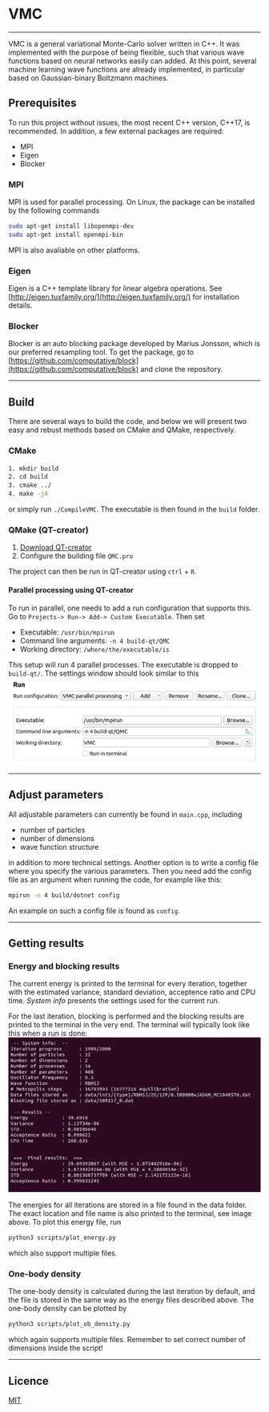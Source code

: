 # VMC
----------------------
VMC is a general variational Monte-Carlo solver written in C++. It was implemented with the purpose of being flexible, such that various wave functions based on neural networks easily can added. At this point, several machine learning wave functions are already implemented, in particular based on Gaussian-binary Boltzmann machines. 

## Prerequisites
To run this project without issues, the most recent C++ version, C++17, is recommended. In addition, a few external packages are required:
- MPI
- Eigen
- Blocker

### MPI
MPI is used for parallel processing. On Linux, the package can be installed by the following commands
```bash
sudo apt-get install libopenmpi-dev
sudo apt-get install openmpi-bin
```
MPI is also avaliable on other platforms.

### Eigen
Eigen is a C++ template library for linear algebra operations. See 
[http://eigen.tuxfamily.org/](http://eigen.tuxfamily.org/) for installation details.

### Blocker
Blocker is an auto blocking package developed by Marius Jonsson, which is our preferred resampling tool. To get the package, go to [https://github.com/computative/block](https://github.com/computative/block) and clone the repository. 

-------------------

## Build
There are several ways to build the code, and below we will present two easy and rebust methods based on CMake and QMake, respectively. 

### CMake
```bash
1. mkdir build
2. cd build
3. cmake ../
4. make -j4
```
or simply run ```./CompileVMC```. The executable is then found in the ```build``` folder.

### QMake (QT-creator)
1. [Download QT-creator](https://www.qt.io/download-qt-installer?hsCtaTracking=9f6a2170-a938-42df-a8e2-a9f0b1d6cdce%7C6cb0de4f-9bb5-4778-ab02-bfb62735f3e5)
2. Configure the building file ```QMC.pro```

The project can then be run in QT-creator using ```ctrl``` + ```R```.

#### Parallel processing using QT-creator
To run in parallel, one needs to add a run configuration that supports this. Go to ```Projects-> Run-> Add-> Custom Executable```. Then set
- Executable: ```/usr/bin/mpirun```
- Command line arguments: ```-n 4 build-qt/QMC```
- Working directory: ```/where/the/executable/is```

This setup will run 4 parallel processes. The executable is dropped to ```build-qt/```. The settings window should look similar to this
![Run settings](screenshots/run_settings.png)

-------------------

## Adjust parameters
All adjustable parameters can currently be found in ```main.cpp```, including

- number of particles
- number of dimensions
- wave function structure

in addition to more technical settings. Another option is to write a config file where you specify the various parameters. Then you need add the config file as an argument when running the code, for example like this:

```bash
mpirun -n 4 build/dotnet config
```

An example on such a config file is found as ```config```. 

-------------------

## Getting results
### Energy and blocking results
The current energy is printed to the terminal for every iteration, together with the estimated variance, standard deviation, acceptence ratio and CPU time. _System info_ presents the settings used for the current run.

For the last iteration, blocking is performed and the blocking results are printed to the terminal in the very end. The terminal will typically look like this when a run is done:
![terminal](screenshots/screenshot_terminal.png)

The energies for all iterations are stored in a file found in the data folder. The exact location and file name is also printed to the terminal, see image above. To plot this energy file, run 
```bash
python3 scripts/plot_energy.py
```
which also support multiple files. 

### One-body density
The one-body density is calculated during the last iteration by default, and the file is stored in the same way as the energy files described above. The one-body density can be plotted by 
```bash
python3 scripts/plot_ob_density.py
```
which again supports multiple files. Remember to set correct number of dimensions inside the script!

-------------------

## Licence
[MIT](https://choosealicense.com/licenses/mit/)
